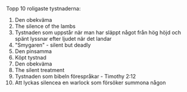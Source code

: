 Topp 10 roligaste tystnaderna:
1. Den obekväma
2. The silence of the lambs
3. Tystnaden som uppstår när man har släppt något från hög höjd och spänt lyssnar efter ljudet när det landar
4. "Smygaren" - silent but deadly
5. Den pinsamma
6. Köpt tystnad
7. Den obekväma
8. The silent treatment
9. Tystnaden som bibeln förespråkar - Timothy 2:12
10. Att lyckas silencea en warlock som försöker summona någon
